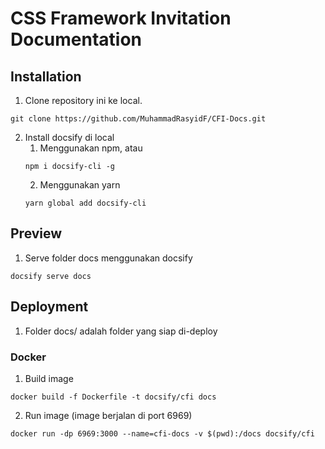 # CSS Framework Invitation Documentation

## Installation
1. Clone repository ini ke local.
```
git clone https://github.com/MuhammadRasyidF/CFI-Docs.git
```
2. Install docsify di local
    1. Menggunakan npm, atau
    ```
    npm i docsify-cli -g
    ```
    2. Menggunakan yarn
    ```
    yarn global add docsify-cli
    ```

## Preview
1. Serve folder docs menggunakan docsify
```
docsify serve docs
```

## Deployment
1. Folder docs/ adalah folder yang siap di-deploy

### Docker
1. Build image
```
docker build -f Dockerfile -t docsify/cfi docs
```

2. Run image (image berjalan di port 6969)
```
docker run -dp 6969:3000 --name=cfi-docs -v $(pwd):/docs docsify/cfi
```